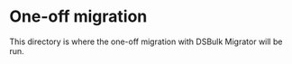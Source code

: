 # One-off migration

This directory is where the one-off migration with DSBulk Migrator will be run.
